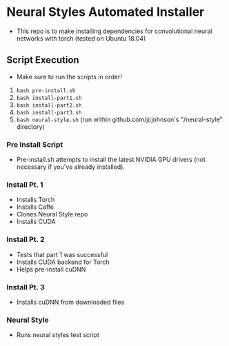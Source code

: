 # Neural Styles Automated Installer
- This repo is to make installing dependencies for convolutional neural networks with torch (tested on Ubuntu 18.04)

## Script Execution
- Make sure to run the scripts in order!
1. `bash pre-install.sh`
2. `bash install-part1.sh`
3. `bash install-part2.sh`
4. `bash install-part3.sh`
5. `bash neural-style.sh` (run within github.com/jcjohnson's "/neural-style" directory)

### Pre Install Script
- Pre-install.sh attempts to install the latest NVIDIA GPU drivers (not necessary if you've already installed).

### Install Pt. 1
- Installs Torch
- Installs Caffe
- Clones Neural Style repo
- Installs CUDA 

### Install Pt. 2
- Tests that part 1 was successful
- Installs CUDA backend for Torch
- Helps pre-install cuDNN

### Install Pt. 3
- Installs cuDNN from downloaded files

### Neural Style
- Runs neural styles test script

